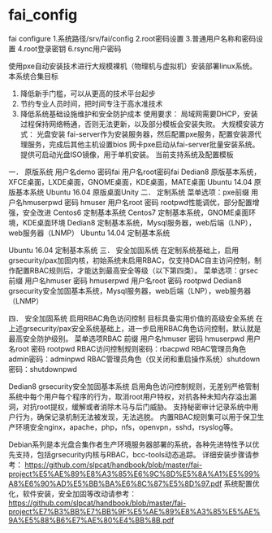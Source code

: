 # fai_config
fai configure
1.系统路径/srv/fai/config
2.root密码设置
3.普通用户名称和密码设置
4.root登录密钥
6.rsync用户密码

使用pxe自动安装技术进行大规模裸机（物理机与虚拟机）安装部署linux系统。
本系统合集目标
1.	降低新手门槛，可以从更高的技术平台起步
2.	节约专业人员时间，把时间专注于高水准技术
3.	降低系统基础设施维护和安全防护成本
使用要求：
局域网需要DHCP，安装过程保持网络畅通，否则无法更新，以及部分模板会安装失败。
大规模安装方式： 光盘安装 fai-server作为安装服务器，然后配置pxe服务，配置安装源代理服务，完成后其他主机设置bios 网卡pxe启动从fai-server批量安装系统。
提供可启动光盘ISO镜像，用于单机安装。
当前支持系统及配置模板
 
一．	原版系统 
用户名demo 密码fai 用户名root密码fai
Dedian8 原版基本系统，XFCE桌面，LXDE桌面，GNOME桌面，KDE桌面，MATE桌面
Ubuntu 14.04 原版基本系统
Ubuntu 16.04 原版桌面Unity
二．	定制系统
菜单选项：pxe前缀 用户名hmuserpwd 密码 hmuser 用户名root 密码 rootpwd性能调优，部分配置增强，安全改进
Centos6 定制基本系统
Centos7 定制基本系统，GNOME桌面环境，KDE桌面环境
Dedian8 定制基本系统，Mysql服务器，web后端（LNP），web服务器（LNMP）
Ubuntu 14.04 定制基本系统

Ubuntu 16.04 定制基本系统
三．	安全加固系统
在定制系统基础上，启用grsecurity/pax加固内核，初始系统未启用RBAC，仅支持DAC自主访问控制，制作配置RBAC规则后，才能达到最高安全等级（以下第四类）。
菜单选项：grsec 前缀 
用户名hmuser 密码 hmuserpwd 用户名root 密码 rootpwd
Dedian8 grsecurity安全加固基本系统，Mysql服务器，web后端（LNP），web服务器（LNMP）


四．	安全加固系统 启用RBAC角色访问控制 目标具备实用价值的高级安全系统
在上述grsecurity/pax安全系统基础上，进一步启用RBAC角色访问控制，默认就是最高安全防护级别。
菜单选项RBAC 前缀
 用户名hmuser 密码 hmuserpwd 用户名root 密码 rootpwd
   RBAC访问控制规则密码：rbacpwd
   RBAC管理员角色admin密码：adminpwd
   RBAC管理员角色（仅关闭和重启操作系统）shutdown密码：shutdownpwd

   Dedian8 grsecurity安全加固基本系统 启用角色访问控制规则，无差别严格管制系统中每个用户每个程序的行为，取消root用户特权，对抗各种未知内存溢出漏洞，对抗root提权，缓解或者消除木马与后门威胁。
支持秘密审计记录系统中用户行为，确保记录机制无法被发现，无法逃脱。
内置RBAC规则集可以用于保卫生产环境安全nginx，apache，php，nfs，openvpn，sshd，rsyslog等。

Debian系列是本光盘合集作者生产环境服务器部署的系统，各种先进特性予以优先支持，包括grsecurity内核与RBAC，bcc-tools动态追踪。
详细安装步骤请参考：
https://github.com/slpcat/handbook/blob/master/fai-project%E5%AE%89%E8%A3%85%E6%9C%8D%E5%8A%A1%E5%99%A8%E6%90%AD%E5%BB%BA%E6%8C%87%E5%8D%97.pdf
系统配置优化，软件安装，安全加固等改动请参考：
https://github.com/slpcat/handbook/blob/master/fai-project%E7%B3%BB%E7%BB%9F%E5%AE%89%E8%A3%85%E5%AE%9A%E5%88%B6%E7%AE%80%E4%BB%8B.pdf
